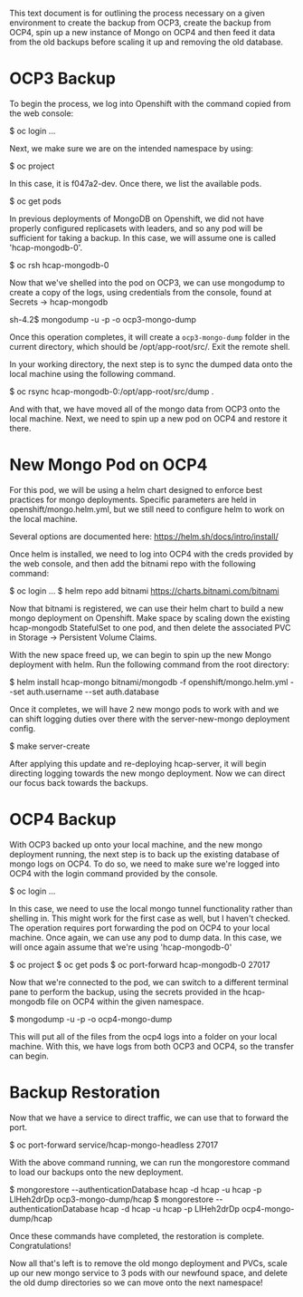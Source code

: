 This text document is for outlining the process necessary on a given
environment to create the backup from OCP3, create the backup from OCP4, spin
up a new instance of Mongo on OCP4 and then feed it data from the old backups
before scaling it up and removing the old database.

# OCP3 Backup

To begin the process, we log into Openshift with the command copied from the
web console:

$ oc login ...

Next, we make sure we are on the intended namespace by using:

$ oc project <name of project>

In this case, it is f047a2-dev. Once there, we list the available pods.

$ oc get pods

In previous deployments of MongoDB on Openshift, we did not have properly
configured replicasets with leaders, and so any pod will be sufficient for
taking a backup. In this case, we will assume one is called 'hcap-mongodb-0'.

$ oc rsh hcap-mongodb-0

Now that we've shelled into the pod on OCP3, we can use mongodump to create
a copy of the logs, using credentials from the console, found at Secrets ->
hcap-mongodb

sh-4.2$ mongodump -u <admin-username> -p <admin-password> -o ocp3-mongo-dump

Once this operation completes, it will create a `ocp3-mongo-dump` folder in the current
directory, which should be /opt/app-root/src/. Exit the remote shell.

In your working directory, the next step is to sync the dumped data onto the
local machine using the following command.

$ oc rsync hcap-mongodb-0:/opt/app-root/src/dump .

And with that, we have moved all of the mongo data from OCP3 onto the local
machine. Next, we need to spin up a new pod on OCP4 and restore it there.

# New Mongo Pod on OCP4

For this pod, we will be using a helm chart designed to enforce best
practices for mongo deployments. Specific parameters are held in
openshift/mongo.helm.yml, but we still need to configure helm to work on the
local machine.

Several options are documented here: https://helm.sh/docs/intro/install/

Once helm is installed, we need to log into OCP4 with the creds provided
by the web console, and then add the bitnami repo with the following command:

$ oc login ...
$ helm repo add bitnami https://charts.bitnami.com/bitnami

Now that bitnami is registered, we can use their helm chart to build a new
mongo deployment on Openshift. Make space by scaling down the existing
hcap-mongodb StatefulSet to one pod, and then delete the associated PVC in
Storage -> Persistent Volume Claims.

With the new space freed up, we can begin to spin up the new Mongo deployment
with helm. Run the following command from the root directory:

$ helm install hcap-mongo bitnami/mongodb -f openshift/mongo.helm.yml --set
auth.username <desired username> --set auth.database <desired db name>

Once it completes, we will have 2 new mongo pods to work with and we can shift
logging duties over there with the server-new-mongo deployment config.

$ make server-create

After applying this update and re-deploying hcap-server, it will begin
directing logging towards the new mongo deployment. Now we can direct our focus
back towards the backups.

# OCP4 Backup

With OCP3 backed up onto your local machine, and the new mongo deployment
running, the next step is to back up the existing database of mongo logs on
OCP4. To do so, we need to make sure we're logged into OCP4 with the login
command provided by the console.

$ oc login ...

In this case, we need to use the local mongo tunnel functionality rather than
shelling in. This might work for the first case as well, but I haven't checked.
The operation requires port forwarding the pod on OCP4 to your local machine.
Once again, we can use any pod to dump data. In this case, we will once again
assume that we're using 'hcap-mongodb-0'

$ oc project <name of project>
$ oc get pods
$ oc port-forward hcap-mongodb-0 27017

Now that we're connected to the pod, we can switch to a different terminal pane
to perform the backup, using the secrets provided in the hcap-mongodb file on
OCP4 within the given namespace.

$ mongodump -u <admin-username> -p <admin-password> -o ocp4-mongo-dump

This will put all of the files from the ocp4 logs into a folder on your local
machine. With this, we have logs from both OCP3 and OCP4, so the transfer can
begin.

# Backup Restoration

Now that we have a service to direct traffic, we can use that to forward the
port.

$ oc port-forward service/hcap-mongo-headless 27017

With the above command running, we can run the mongorestore command to load our
backups onto the new deployment.

$ mongorestore --authenticationDatabase hcap -d hcap -u hcap -p LlHeh2drDp ocp3-mongo-dump/hcap
$ mongorestore --authenticationDatabase hcap -d hcap -u hcap -p LlHeh2drDp ocp4-mongo-dump/hcap

Once these commands have completed, the restoration is complete.
Congratulations!

Now all that's left is to remove the old mongo deployment and PVCs, scale up
our new mongo service to 3 pods with our newfound space, and delete the old
dump directories so we can move onto the next namespace!
